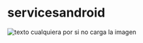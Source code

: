 # servicesandroid
![texto cualquiera por si no carga la imagen](https://2.bp.blogspot.com/-siwXeH4JSQ0/WLksfqcEdGI/AAAAAAAASZY/83178up5-_8cw-JvjsXrCSSGowiur4wKQCEw/s1600/Screenshot_20170303-023630.png)
